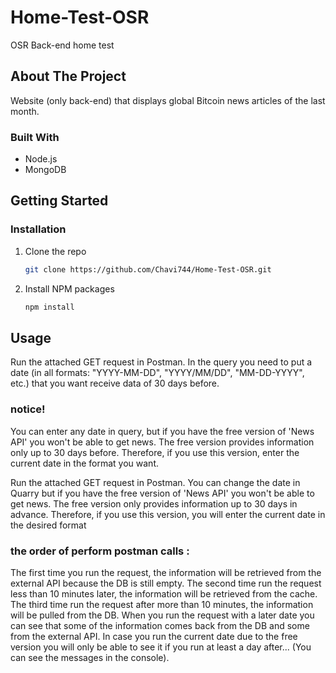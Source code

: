 # Home-Test-OSR
OSR Back-end home test

## About The Project
Website (only back-end) that displays global Bitcoin news articles of the last month.

### Built With
* Node.js
* MongoDB

## Getting Started
### Installation
1. Clone the repo
   ```sh
   git clone https://github.com/Chavi744/Home-Test-OSR.git
   ```
2. Install NPM packages
   ```sh
   npm install
   ```

## Usage
Run the attached GET request in Postman.
In the query you need to put a date (in all formats: "YYYY-MM-DD", "YYYY/MM/DD", "MM-DD-YYYY", etc.) that you want receive data of 30 days before.
### notice!
You can enter any date in query, but if you have the free version of 'News API' you won't be able to get news. The free version provides information only up to 30 days before.
Therefore, if you use this version, enter the current date in the format you want.

Run the attached GET request in Postman.
You can change the date in Quarry but if you have the free version of 'News API' you won't be able to get news. The free version only provides information up to 30 days in advance.
Therefore, if you use this version, you will enter the current date in the desired format

### the order of perform postman calls :
The first time you run the request, the information will be retrieved from the external API because the DB is still empty.
The second time run the request less than 10 minutes later, the information will be retrieved from the cache.
The third time run the request after more than 10 minutes, the information will be pulled from the DB.
When you run the request with a later date you can see that some of the information comes back from the DB and some from the external API. In case you run the current date due to the free version you will only be able to see it if you run at least a day after...
(You can see the messages in the console).
